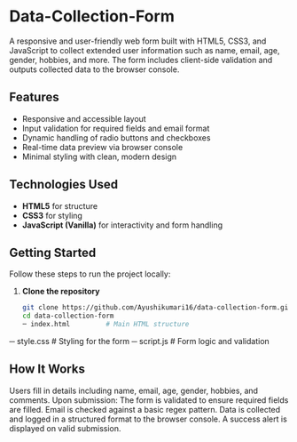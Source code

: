 # Data-Collection-Form
A responsive and user-friendly web form built with HTML5, CSS3, and JavaScript to collect extended user information such as name, email, age, gender, hobbies, and more. The form includes client-side validation and outputs collected data to the browser console.

## Features

- Responsive and accessible layout
- Input validation for required fields and email format
- Dynamic handling of radio buttons and checkboxes
- Real-time data preview via browser console
- Minimal styling with clean, modern design

## Technologies Used

- **HTML5** for structure
- **CSS3** for styling
- **JavaScript (Vanilla)** for interactivity and form handling

## Getting Started

Follow these steps to run the project locally:
1. **Clone the repository**
   ```bash
   git clone https://github.com/Ayushikumari16/data-collection-form.git
   cd data-collection-form
   ─ index.html         # Main HTML structure
─ style.css          # Styling for the form
─ script.js          # Form logic and validation

## How It Works
Users fill in details including name, email, age, gender, hobbies, and comments.
Upon submission:
The form is validated to ensure required fields are filled.
Email is checked against a basic regex pattern.
Data is collected and logged in a structured format to the browser console.
A success alert is displayed on valid submission.

